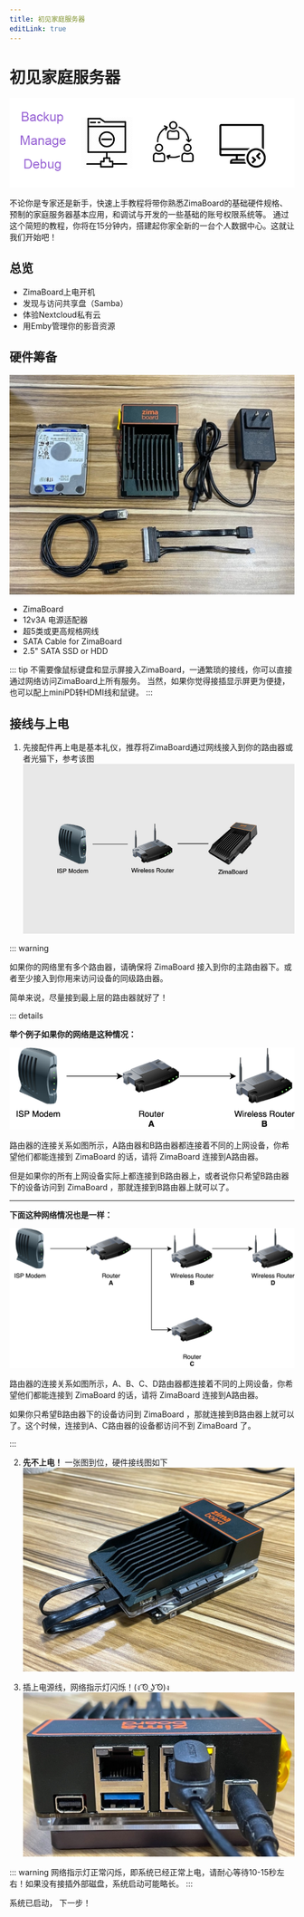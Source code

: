 ```yaml
---
title: 初见家庭服务器
editLink: true
---
```


# 初见家庭服务器

![zimaboard-get-started](./images/hero-image-get-started.png)

不论你是专家还是新手，快速上手教程将带你熟悉ZimaBoard的基础硬件规格、预制的家庭服务器基本应用，和调试与开发的一些基础的账号权限系统等。
通过这个简短的教程，你将在15分钟内，搭建起你家全新的一台个人数据中心。这就让我们开始吧！

## 总览

- ZimaBoard上电开机
- 发现与访问共享盘（Samba）
- 体验Nextcloud私有云
- 用Emby管理你的影音资源

## 硬件筹备

![zimaboard power on hardware list](./images/get-started-hardware-list.jpg)

- ZimaBoard 
- 12v3A 电源适配器
- 超5类或更高规格网线
- SATA Cable for ZimaBoard
- 2.5" SATA SSD or HDD

::: tip
不需要像鼠标键盘和显示屏接入ZimaBoard，一通繁琐的接线，你可以直接通过网络访问ZimaBoard上所有服务。
当然，如果你觉得接插显示屏更为便捷，也可以配上miniPD转HDMI线和鼠键。
:::

## 接线与上电

1. 先接配件再上电是基本礼仪，推荐将ZimaBoard通过网线接入到你的路由器或者光猫下，参考该图
![ethernet connection guide](./images/eth-connection.jpeg)

::: warning

如果你的网络里有多个路由器，请确保将 ZimaBoard 接入到你的主路由器下。或者至少接入到你用来访问设备的同级路由器。

简单来说，尽量接到最上层的路由器就好了！

::: details

**举个例子如果你的网络是这种情况：**

![Network Case 1](./images/network-case-1.png)

路由器的连接关系如图所示，A路由器和B路由器都连接着不同的上网设备，你希望他们都能连接到 ZimaBoard 的话，请将 ZimaBoard 连接到A路由器。

但是如果你的所有上网设备实际上都连接到B路由器上，或者说你只希望B路由器下的设备访问到 ZimaBoard ，那就连接到B路由器上就可以了。

---

**下面这种网络情况也是一样：**

![Network Case 2](./images/network-case-2.png)

路由器的连接关系如图所示，A、B、C、D路由器都连接着不同的上网设备，你希望他们都能连接到 ZimaBoard 的话，请将 ZimaBoard 连接到A路由器。

如果你只希望B路由器下的设备访问到 ZimaBoard ，那就连接到B路由器上就可以了。这个时候，连接到A、C路由器的设备都访问不到 ZimaBoard 了。


:::

2.  **先不上电！** 一张图到位，硬件接线图如下
![SATA and Ethernet Connection](./images/get-started-eth-connection.jpg)

3. 插上电源线，网络指示灯闪烁！(ง ͡ʘ ͜ʖ ͡ʘ)ง
![Power On](./images/get-started-power-on.jpg)

::: warning
网络指示灯正常闪烁，即系统已经正常上电，请耐心等待10-15秒左右！如果没有接插外部磁盘，系统启动可能略长。
:::

系统已启动， 下一步！
